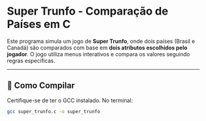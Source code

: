 # Super Trunfo - Comparação de Países em C

Este programa simula um jogo de **Super Trunfo**, onde dois países (Brasil e Canadá) são comparados com base em **dois atributos escolhidos pelo jogador**. 
O jogo utiliza menus interativos e compara os valores seguindo regras específicas.

---

## 🔧 Como Compilar

Certifique-se de ter o GCC instalado. No terminal:

```bash
gcc super_trunfo.c -o super_trunfo
